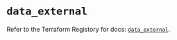 # `data_external`

Refer to the Terraform Registory for docs: [`data_external`](https://registry.terraform.io/providers/hashicorp/external/2.3.2/docs/data-sources/external).
